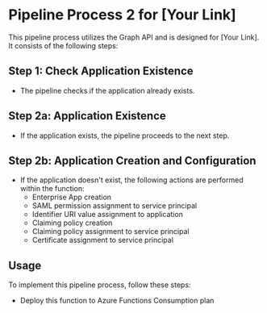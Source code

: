 # Pipeline Process 2 for [Your Link]

This pipeline process utilizes the Graph API and is designed for [Your Link]. It consists of the following steps:

## Step 1: Check Application Existence

- The pipeline checks if the application already exists.

## Step 2a: Application Existence

- If the application exists, the pipeline proceeds to the next step.

## Step 2b: Application Creation and Configuration

- If the application doesn't exist, the following actions are performed within the function:
  - Enterprise App creation
  - SAML permission assignment to service principal
  - Identifier URI value assignment to application
  - Claiming policy creation
  - Claiming policy assignment to service principal
  - Certificate assignment to service principal

## Usage

To implement this pipeline process, follow these steps:
- Deploy this function to Azure Functions Consumption plan
